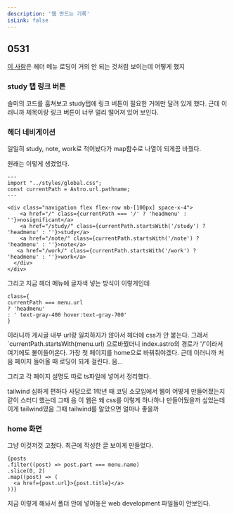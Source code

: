 ```yaml
---
description: '웹 만드는 기록'
isLink: false
---
```


## 0531

[이 사람](https://bepyan.me/)은 헤더 메뉴 로딩이 거의 안 되는 것처럼 보이는데 어떻게 했지

### study 탭 링크 버튼

솔미의 코드를 훔쳐보고 study탭에 링크 버튼이 필요한 거에만 달려 있게 했다.
근데 이러니까 제목이랑 링크 버튼이 너무 멀리 떨어져 있어 보인다.

### 헤더 네비게이션

일일히 study, note, work로 적어놨다가 map함수로 나열이 되게끔 바꿨다.

원래는 이렇게 생겼었다.

```
---
import "../styles/global.css";
const currentPath = Astro.url.pathname;
---

<div class="navigation flex flex-row mb-[100px] space-x-4">
    <a href="/" class={currentPath === '/' ? 'headmenu' : ''}>nosignificant</a>
    <a href="/study/" class={currentPath.startsWith('/study') ? 'headmenu' : ''}>study</a>
    <a href="/note/" class={currentPath.startsWith('/note') ? 'headmenu' : ''}>note</a>
   <a href="/work/" class={currentPath.startsWith('/work') ? 'headmenu' : ''}>work</a>
  </div>
</div>

```

그리고 지금 헤더 메뉴에 글자색 넣는 방식이 이렇게인데

```
class={
currentPath === menu.url
? 'headmenu'
: ' text-gray-400 hover:text-gray-700'
}
```

이러니까 게시글 내부 url랑 일치하지가 않아서 헤더에 css가 안 붙는다.
그래서 `currentPath.startsWith(menu.url) 으로바꿨더니 index.astro의 경로가 '/'이라서 여기에도 불이들어온다. 가장 첫 페이지를 home으로 바꿔줘야겠다.
근데 이러니까 처음 페이지 들어올 때 로딩이 되게 걸린다. 음...

그리고 각 페이지 설명도 따로 ts파일에 넣어서 정리했다.

tailwind 심하게 편하다
사담으로 1학년 때 코딩 소모임에서 웹이 어떻게 만들어졌는지 같이 스터디 했는데 그때 음 이 웹은 왜 css를 이렇게 하나하나 만들어뒀을까 싶었는데 이게 tailwind였음
그때 tailwind를 알았으면 얼마나 좋을까

### home 화면

그냥 이것저것 고쳤다.
최근에 작성한 글 보이게 만들었다.

```
{posts
.filter((post) => post.part === menu.name)
.slice(0, 2)
.map((post) => (
  <a href={post.url}>{post.title}</a>
))}
```

지금 이렇게 해놔서 폴더 안에 넣어놓은 web development 파일들이 안보인다.
